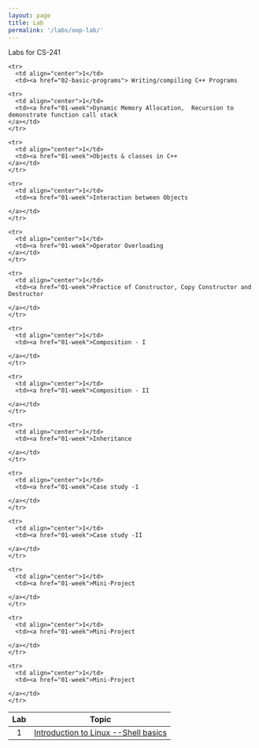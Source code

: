 ```yaml
---
layout: page
title: Lab
permalink: '/labs/oop-lab/'
---
```




Labs for CS-241

<table>
  <thead>
    <tr>
      <th>Lab</th>
      <th>Topic</th>
    </tr>
  </thead>
  <tbody>
    <tr>
      <td align="center">1</td>
      <td><a href="01-shell-basics">Introduction to Linux --Shell basics
</a></td>
    </tr>

    <tr>
      <td align="center">1</td>
      <td><a href="02-basic-programs"> Writing/compiling C++ Programs
</a></td>
    </tr>

    <tr>
      <td align="center">1</td>
      <td><a href="01-week">Dynamic Memory Allocation,  Recursion to demonstrate function call stack
    </a></td>
    </tr>

    <tr>
      <td align="center">1</td>
      <td><a href="01-week">Objects & classes in C++
    </a></td>
    </tr>

    <tr>
      <td align="center">1</td>
      <td><a href="01-week">Interaction between Objects

    </a></td>
    </tr>

    <tr>
      <td align="center">1</td>
      <td><a href="01-week">Operator Overloading
    </a></td>
    </tr>

    <tr>
      <td align="center">1</td>
      <td><a href="01-week">Practice of Constructor, Copy Constructor and Destructor

    </a></td>
    </tr>

    <tr>
      <td align="center">1</td>
      <td><a href="01-week">Composition - I

    </a></td>
    </tr>

    <tr>
      <td align="center">1</td>
      <td><a href="01-week">Composition - II

    </a></td>
    </tr>

    <tr>
      <td align="center">1</td>
      <td><a href="01-week">Inheritance

    </a></td>
    </tr>

    <tr>
      <td align="center">1</td>
      <td><a href="01-week">Case study -1

    </a></td>
    </tr>

    <tr>
      <td align="center">1</td>
      <td><a href="01-week">Case study -II

    </a></td>
    </tr>

    <tr>
      <td align="center">1</td>
      <td><a href="01-week">Mini-Project

    </a></td>
    </tr>

    <tr>
      <td align="center">1</td>
      <td><a href="01-week">Mini-Project

    </a></td>
    </tr>

    <tr>
      <td align="center">1</td>
      <td><a href="01-week">Mini-Project

    </a></td>
    </tr>


  </tbody>
</table>

